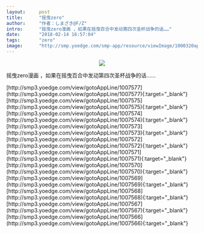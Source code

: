 ```yaml
---
layout:     post
title:      "摇曳zero"
author:     "作者：しまざき@F/Z"
intro:      "摇曳zero漫画 ，如果在摇曳百合中发动第四次圣杯战争的话……"
date:       "2018-02-14 16:57:04"
tags:       "zero"
image:      "http://smp.yoedge.com/smp-app/resource/viewImage/1000320appline.png"
---
```

<div style="text-align: center">
<p><img src="http://smp.yoedge.com/smp-app/resource/viewImage/1000320appline.png"/></p>
</div>
<p class="post-meta">
<span>摇曳zero漫画 ，如果在摇曳百合中发动第四次圣杯战争的话……</span>
</p>
[http://smp3.yoedge.com/view/gotoAppLine/1007577](http://smp3.yoedge.com/view/gotoAppLine/1007577){:target="_blank"}
[http://smp3.yoedge.com/view/gotoAppLine/1007575](http://smp3.yoedge.com/view/gotoAppLine/1007575){:target="_blank"}
[http://smp3.yoedge.com/view/gotoAppLine/1007574](http://smp3.yoedge.com/view/gotoAppLine/1007574){:target="_blank"}
[http://smp3.yoedge.com/view/gotoAppLine/1007573](http://smp3.yoedge.com/view/gotoAppLine/1007573){:target="_blank"}
[http://smp3.yoedge.com/view/gotoAppLine/1007572](http://smp3.yoedge.com/view/gotoAppLine/1007572){:target="_blank"}
[http://smp3.yoedge.com/view/gotoAppLine/1007571](http://smp3.yoedge.com/view/gotoAppLine/1007571){:target="_blank"}
[http://smp3.yoedge.com/view/gotoAppLine/1007570](http://smp3.yoedge.com/view/gotoAppLine/1007570){:target="_blank"}
[http://smp3.yoedge.com/view/gotoAppLine/1007569](http://smp3.yoedge.com/view/gotoAppLine/1007569){:target="_blank"}
[http://smp3.yoedge.com/view/gotoAppLine/1007568](http://smp3.yoedge.com/view/gotoAppLine/1007568){:target="_blank"}
[http://smp3.yoedge.com/view/gotoAppLine/1007567](http://smp3.yoedge.com/view/gotoAppLine/1007567){:target="_blank"}
[http://smp3.yoedge.com/view/gotoAppLine/1007566](http://smp3.yoedge.com/view/gotoAppLine/1007566){:target="_blank"}


